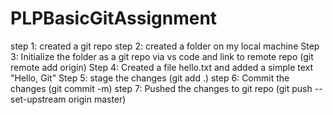 # PLPBasicGitAssignment
step 1: created a git repo
step 2: created a folder on my local machine
Step 3: Initialize the folder as a git repo via vs code and link to remote repo (git remote add origin)
Step 4: Created a file hello.txt and added a simple text "Hello, Git"
Step 5: stage the changes (git add .)
step 6: Commit the changes  (git commit -m)
step 7: Pushed the changes to git repo (git push --set-upstream origin master)
